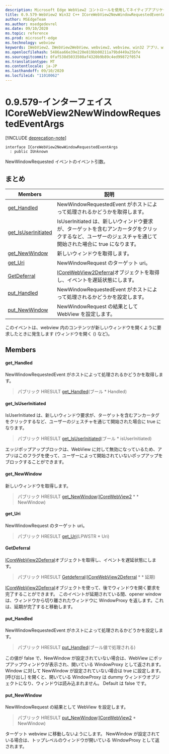 ```yaml
---
description: Microsoft Edge WebView2 コントロールを使用してネイティブアプリケーションに web 技術 (HTML、CSS、JavaScript) を埋め込む
title: 0.9.579-WebView2 Win32 C++ ICoreWebView2NewWindowRequestedEventArgs
author: MSEdgeTeam
ms.author: msedgedevrel
ms.date: 09/10/2020
ms.topic: reference
ms.prod: microsoft-edge
ms.technology: webview
keywords: IWebView2、IWebView2WebView、webview2、webview、win32 アプリ、win32、edge、ICoreWebView2、ICoreWebView2Controller、browser control、edge html、ICoreWebView2NewWindowRequestedEventArgs
ms.openlocfilehash: 5486aa66e39e220e819bb00211a79bd449a25bfe
ms.sourcegitcommit: 0faf538d5033508af4320b9b89c4ed99872f0574
ms.translationtype: MT
ms.contentlocale: ja-JP
ms.lasthandoff: 09/10/2020
ms.locfileid: "11010062"
---
```

# 0.9.579-インターフェイス ICoreWebView2NewWindowRequestedEventArgs 

[!INCLUDE [deprecation-note](../../includes/deprecation-note.md)]

```
interface ICoreWebView2NewWindowRequestedEventArgs
  : public IUnknown
```

NewWindowRequested イベントのイベント引数。

## まとめ

 Members                        | 説明
--------------------------------|---------------------------------------------
[get_Handled](#get_handled) | NewWindowRequestedEvent がホストによって処理されるかどうかを取得します。
[get_IsUserInitiated](#get_isuserinitiated) | IsUserInitiated は、新しいウィンドウ要求が、ターゲットを含むアンカータグをクリックするなど、ユーザーのジェスチャを通じて開始された場合に true になります。
[get_NewWindow](#get_newwindow) | 新しいウィンドウを取得します。
[get_Uri](#get_uri) | NewWindowRequest のターゲット uri。
[GetDeferral](#getdeferral) | [ICoreWebView2Deferral](icorewebview2deferral.md)オブジェクトを取得し、イベントを遅延状態にします。
[put_Handled](#put_handled) | NewWindowRequestedEvent がホストによって処理されるかどうかを設定します。
[put_NewWindow](#put_newwindow) | NewWindowRequest の結果として WebView を設定します。

このイベントは、webview 内のコンテンツが新しいウィンドウを開くように要求したときに発生します (ウィンドウを開く () など)。

## Members

#### get_Handled 

NewWindowRequestedEvent がホストによって処理されるかどうかを取得します。

> パブリック HRESULT [get_Handled](#get_handled)(ブール * Handled)

#### get_IsUserInitiated 

IsUserInitiated は、新しいウィンドウ要求が、ターゲットを含むアンカータグをクリックするなど、ユーザーのジェスチャを通じて開始された場合に true になります。

> パブリック HRESULT [get_IsUserInitiated](#get_isuserinitiated)(ブール * isUserInitiated)

エッジポップアップブロックは、WebView に対して無効になっているため、アプリはこのフラグを使って、ユーザーによって開始されていないポップアップをブロックすることができます。

#### get_NewWindow 

新しいウィンドウを取得します。

> パブリック HRESULT [get_NewWindow](#get_newwindow)([ICoreWebView2](icorewebview2.md) * * NewWindow)

#### get_Uri 

NewWindowRequest のターゲット uri。

> パブリック HRESULT [get_Uri](#get_uri)(LPWSTR * Uri)

#### GetDeferral 

[ICoreWebView2Deferral](icorewebview2deferral.md)オブジェクトを取得し、イベントを遅延状態にします。

> パブリック HRESULT [Getdeferral](#getdeferral)([ICoreWebView2Deferral](icorewebview2deferral.md) * * 延期)

[ICoreWebView2Deferral](icorewebview2deferral.md)オブジェクトを使って、後でウィンドウを開く要求を完了することができます。 このイベントが延期されている間、opener window は、ウィンドウから切り離されたウィンドウに WindowProxy を返します。これは、延期が完了すると移動します。

#### put_Handled 

NewWindowRequestedEvent がホストによって処理されるかどうかを設定します。

> パブリック HRESULT [put_Handled](#put_handled)(ブール値で処理される)

この値が false で、NewWindow が設定されていない場合は、WebView にポップアップウィンドウが表示され、開いている WindowProxy として返されます。 Window に対して NewWindow が設定されていない場合は true に設定します。 [呼び出し] を開くと、開いている WindowProxy は dummy ウィンドウオブジェクトになり、ウィンドウは読み込まれません。 Default は false です。

#### put_NewWindow 

NewWindowRequest の結果として WebView を設定します。

> パブリック HRESULT [put_NewWindow](#put_newwindow)([ICoreWebView2](icorewebview2.md) * NewWindow)

ターゲット webview に移動しないようにします。 NewWindow が設定されている場合は、トップレベルのウィンドウが開いている WindowProxy として返されます。

